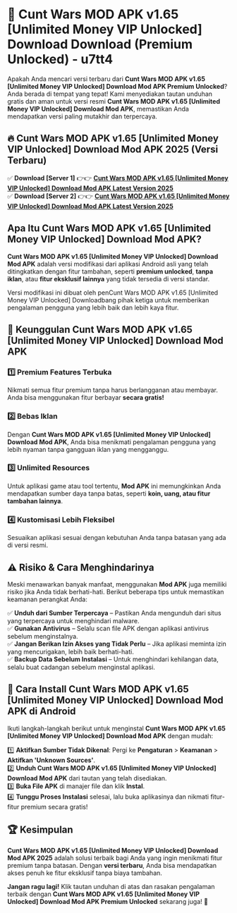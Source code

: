 # 🎯 Cunt Wars MOD APK v1.65 [Unlimited Money VIP Unlocked] Download  Download (Premium Unlocked) -  u7tt4

Apakah Anda mencari versi terbaru dari **Cunt Wars MOD APK v1.65 [Unlimited Money VIP Unlocked] Download Mod APK Premium Unlocked**? Anda berada di tempat yang tepat! Kami menyediakan tautan unduhan gratis dan aman untuk versi resmi **Cunt Wars MOD APK v1.65 [Unlimited Money VIP Unlocked] Download Mod APK**, memastikan Anda mendapatkan versi paling mutakhir dan terpercaya.

## 🔥 Cunt Wars MOD APK v1.65 [Unlimited Money VIP Unlocked] Download Mod APK 2025 (Versi Terbaru)

✅ **Download [Server 1]** 👉👉 [**Cunt Wars MOD APK v1.65 [Unlimited Money VIP Unlocked] Download Mod APK Latest Version 2025**](https://momento.my/?title=Cunt_Wars_MOD_APK_v1.65_[Unlimited_Money_VIP_Unlocked]_Download)  
✅ **Download [Server 2]** 👉👉 [**Cunt Wars MOD APK v1.65 [Unlimited Money VIP Unlocked] Download Mod APK Latest Version 2025**](https://momento.my/?title=Cunt_Wars_MOD_APK_v1.65_[Unlimited_Money_VIP_Unlocked]_Download)  

## Apa Itu Cunt Wars MOD APK v1.65 [Unlimited Money VIP Unlocked] Download Mod APK?

**Cunt Wars MOD APK v1.65 [Unlimited Money VIP Unlocked] Download Mod APK** adalah versi modifikasi dari aplikasi Android asli yang telah ditingkatkan dengan fitur tambahan, seperti **premium unlocked**, **tanpa iklan**, atau **fitur eksklusif lainnya** yang tidak tersedia di versi standar.

Versi modifikasi ini dibuat oleh penCunt Wars MOD APK v1.65 [Unlimited Money VIP Unlocked] Downloadbang pihak ketiga untuk memberikan pengalaman pengguna yang lebih baik dan lebih kaya fitur.

## 🎯 Keunggulan Cunt Wars MOD APK v1.65 [Unlimited Money VIP Unlocked] Download Mod APK

### 1️⃣ Premium Features Terbuka
Nikmati semua fitur premium tanpa harus berlangganan atau membayar. Anda bisa menggunakan fitur berbayar **secara gratis!**

### 2️⃣ Bebas Iklan
Dengan **Cunt Wars MOD APK v1.65 [Unlimited Money VIP Unlocked] Download Mod APK**, Anda bisa menikmati pengalaman pengguna yang lebih nyaman tanpa gangguan iklan yang mengganggu.

### 3️⃣ Unlimited Resources
Untuk aplikasi game atau tool tertentu, **Mod APK** ini memungkinkan Anda mendapatkan sumber daya tanpa batas, seperti **koin, uang, atau fitur tambahan lainnya**.

### 4️⃣ Kustomisasi Lebih Fleksibel
Sesuaikan aplikasi sesuai dengan kebutuhan Anda tanpa batasan yang ada di versi resmi.

## ⚠️ Risiko & Cara Menghindarinya

Meski menawarkan banyak manfaat, menggunakan **Mod APK** juga memiliki risiko jika Anda tidak berhati-hati. Berikut beberapa tips untuk memastikan keamanan perangkat Anda:

✅ **Unduh dari Sumber Terpercaya** – Pastikan Anda mengunduh dari situs yang terpercaya untuk menghindari malware.  
✅ **Gunakan Antivirus** – Selalu scan file APK dengan aplikasi antivirus sebelum menginstalnya.  
✅ **Jangan Berikan Izin Akses yang Tidak Perlu** – Jika aplikasi meminta izin yang mencurigakan, lebih baik berhati-hati.  
✅ **Backup Data Sebelum Instalasi** – Untuk menghindari kehilangan data, selalu buat cadangan sebelum menginstal aplikasi.

## 📌 Cara Install Cunt Wars MOD APK v1.65 [Unlimited Money VIP Unlocked] Download Mod APK di Android

Ikuti langkah-langkah berikut untuk menginstal **Cunt Wars MOD APK v1.65 [Unlimited Money VIP Unlocked] Download Mod APK** dengan mudah:

1️⃣ **Aktifkan Sumber Tidak Dikenal**: Pergi ke **Pengaturan** > **Keamanan** > **Aktifkan 'Unknown Sources'**.  
2️⃣ **Unduh Cunt Wars MOD APK v1.65 [Unlimited Money VIP Unlocked] Download Mod APK** dari tautan yang telah disediakan.  
3️⃣ **Buka File APK** di manajer file dan klik **Instal**.  
4️⃣ **Tunggu Proses Instalasi** selesai, lalu buka aplikasinya dan nikmati fitur-fitur premium secara gratis!

## 🏆 Kesimpulan

**Cunt Wars MOD APK v1.65 [Unlimited Money VIP Unlocked] Download Mod APK 2025** adalah solusi terbaik bagi Anda yang ingin menikmati fitur premium tanpa batasan. Dengan **versi terbaru**, Anda bisa mendapatkan akses penuh ke fitur eksklusif tanpa biaya tambahan.

**Jangan ragu lagi!** Klik tautan unduhan di atas dan rasakan pengalaman terbaik dengan **Cunt Wars MOD APK v1.65 [Unlimited Money VIP Unlocked] Download Mod APK Premium Unlocked** sekarang juga! 🚀
